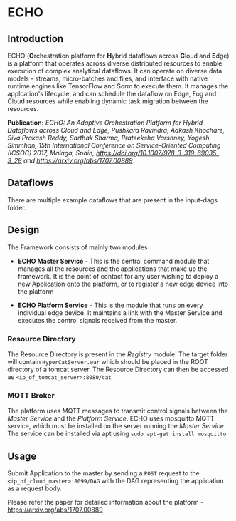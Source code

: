 # ECHO

## Introduction

ECHO (**O**rchestration platform for **H**ybrid dataflows across **C**loud and **E**dge) is a platform that operates across diverse distributed resources to enable execution of complex analytical dataflows. It can operate on diverse data models - streams, micro-batches and files, and interface with native runtime engines like TensorFlow and Sorm to execute them. It manages the applcation's lifecycle, and can schedule the dataflow on Edge, Fog and Cloud resources while enabling dynamic task migration between the resources. 

**Publication:** *ECHO: An Adaptive Orchestration Platform for Hybrid Dataflows across Cloud and Edge, Pushkara Ravindra, Aakash Khochare, Siva Prakash Reddy, Sarthak Sharma, Prateeksha Varshney, Yogesh Simmhan, 15th International Conference on Service-Oriented Computing (ICSOC) 2017, Malaga, Spain, https://doi.org/10.1007/978-3-319-69035-3_28 and https://arxiv.org/abs/1707.00889*

## Dataflows

<!--- Add example dataflows here? wait, there are examples in the thingy itself. -->
There are multiple example dataflows that are present in the input-dags folder.

## Design

The Framework consists of mainly two modules

* **ECHO Master Service** - This is the central command module that manages all the resources and the applications that make up the framework. It is the point of contact for any user wishing to deploy a new Application onto the platform, or to register a new edge device into the platform

* **ECHO Platform Service** - This is the module that runs on every individual edge device. It maintains a link with the Master Service and executes the control signals received from the master.

### Resource Directory

The Resource Directory is present in the *Registry* module. The target folder will contain `HyperCatServer.war` which should be placed in the ROOT directory of a tomcat server. The Resource Directory can then be accessed as `<ip_of_tomcat_server>:8080/cat`
	
### MQTT Broker

The platform uses MQTT messages to transmit control signals between the *Master Service* and the *Platform Service*. ECHO uses mosquitto MQTT service, which must be installed on the server running the *Master Service*. The service can be installed via apt using `sudo apt-get install mosquitto`


## Usage

Submit Application to the master by sending a `POST` request to the `<ip_of_cloud_master>:8099/DAG` with the DAG representing the application as a request body.

Please refer the paper for detailed information about the platform - https://arxiv.org/abs/1707.00889
